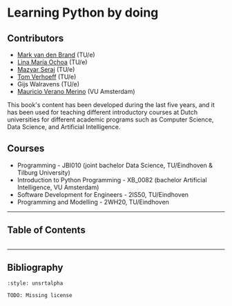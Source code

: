 # Learning Python by doing

<!-- ```{note}
TODO: Missing introduction
``` -->

## Contributors
<!-- ```{note}
TODO: Update: check order and missing contributors
``` -->

* [Mark van den Brand](https://www.tue.nl/en/research/researchers/mark-van-den-brand/) (TU/e)
* [Lina María Ochoa](https://lmove.github.io) (TU/e)
* [Mazyar Seraj](https://maziarser.github.io/personal-website/) (TU/e)
* [Tom Verhoeff](https://www.win.tue.nl/~wstomv/) (TU/e)
* Gijs Walravens (TU/e)
* [Mauricio Verano Merino](https://maveme.github.io) (VU Amsterdam)

This book's content has been developed during the last five years, and it has been used for teaching different introductory courses at Dutch universities for different academic programs such as Computer Science, Data Science, and Artificial Intelligence.

## Courses
* Programming - JBI010 (joint bachelor Data Science, TU/Eindhoven & Tilburg University)
* Introduction to Python Programming -  XB_0082 (bachelor Artificial Intelligence, VU Amsterdam)
* Software Development for Engineers - 2IS50, TU/Eindhoven
* Programming and Modelling - 2WH20, TU/Eindhoven


-----------
## Table of Contents
```{tableofcontents}
```


-----------
## Bibliography
```{bibliography}
:style: unsrtalpha
```

```{note}
TODO: Missing license
```
